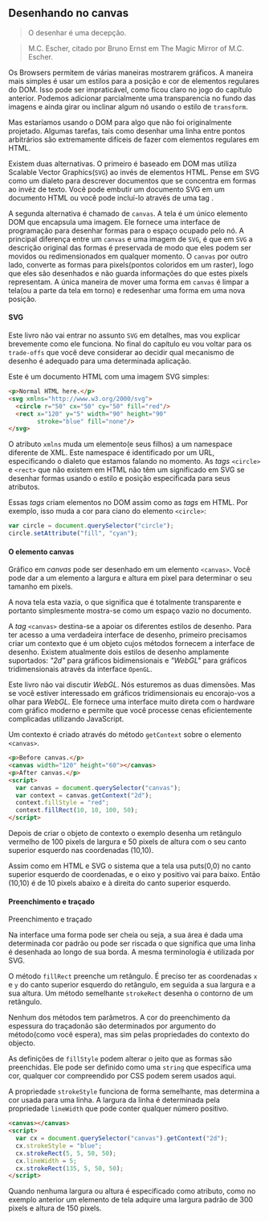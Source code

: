 ## Desenhando no canvas

> O desenhar é uma decepção.

> M.C. Escher, citado por Bruno Ernst em The Magic Mirror of M.C. Escher.

Os Browsers permitem de várias maneiras mostrarem gráficos. A maneira mais simples é usar um estilos para a posição e cor de elementos regulares  do DOM. Isso pode ser impraticável, como ficou claro no jogo do capítulo anterior. Podemos adicionar parcialmente uma transparencia no fundo das imagens e ainda girar ou inclinar algum nó usando o estilo de `transform`.

Mas estaríamos usando o DOM para algo que não foi originalmente projetado. Algumas tarefas, tais como desenhar uma linha entre pontos arbitrários são extremamente difíceis de fazer com elementos regulares em HTML.

Existem duas alternativas. O primeiro é baseado em DOM mas utiliza Scalable Vector Graphics(`SVG`) ao invés de elementos HTML. Pense em SVG como um dialeto para descrever documentos que se concentra em formas ao invéz de texto. Você pode embutir um documento SVG em um documento HTML ou você pode incluí-lo através de uma tag <img>.

A segunda alternativa é chamado de `canvas`. A tela é um único elemento DOM que encapsula uma imagem. Ele fornece uma interface de programação para desenhar formas para o espaço ocupado pelo nó. A principal diferença entre um `canvas` e uma imagem de `SVG`, é que em `SVG` a descrição original das formas é preservada de modo que eles podem ser movidos ou redimensionados em qualquer momento. O  `canvas` por outro lado, converte as formas para pixels(pontos coloridos em um raster), logo que eles são desenhados e não guarda informações do que estes pixels representam. A única maneira de mover uma forma em `canvas` é limpar a tela(ou a parte da tela em torno) e redesenhar uma forma em uma nova posição.

#### SVG

Este livro não vai entrar no assunto `SVG` em detalhes, mas vou explicar brevemente como ele funciona. No final do capítulo eu vou voltar para os `trade-offs` que você deve considerar ao decidir qual mecanismo de desenho é adequado para uma determinada aplicação.

Este é um documento HTML com uma imagem SVG simples:

````html
<p>Normal HTML here.</p>
<svg xmlns="http://www.w3.org/2000/svg">
  <circle r="50" cx="50" cy="50" fill="red"/>
  <rect x="120" y="5" width="90" height="90"
        stroke="blue" fill="none"/>
</svg>
````

O atributo `xmlns` muda um elemento(e seus filhos) a um namespace diferente de XML. Este namespace é identificado por um URL, especificando o dialeto que estamos falando no momento. As *tags* `<circle>` e `<rect>` que não existem em HTML não têm um significado em SVG se desenhar formas usando o estilo e posição especificada para seus atributos.

Essas *tags* criam elementos no DOM assim como as *tags* em HTML. Por exemplo, isso muda a cor para ciano do elemento `<circle>`:

````js
var circle = document.querySelector("circle");
circle.setAttribute("fill", "cyan");
````

#### O elemento canvas

Gráfico em *canvas* pode ser desenhado em um elemento `<canvas>`. Você pode dar a um elemento a largura e altura em pixel para determinar o seu tamanho em pixels.

A nova tela esta vazia, o que significa que é totalmente transparente e portanto simplesmente mostra-se como um espaço vazio no documento.

A *tag* `<canvas>` destina-se a apoiar os diferentes estilos de desenho. Para ter acesso a uma verdadeira interface de desenho, primeiro precisamos criar um contexto que é um objeto cujos métodos fornecem a interface de desenho. Existem atualmente dois estilos de desenho amplamente suportados: *"2d"* para gráficos bidimensionais e *"WebGL"* para gráficos tridimensionais através da interface `OpenGL`.

Este livro não vai discutir *WebGL*. Nós esturemos as duas dimensões. Mas se você estiver interessado em gráficos tridimensionais eu encorajo-vos a olhar para *WebGL*. Ele fornece uma interface muito direta com o hardware com gráfico moderno e permite que você processe cenas eficientemente complicadas utilizando JavaScript.

Um contexto é criado através do método `getContext` sobre o elemento `<canvas>`.

````html
<p>Before canvas.</p>
<canvas width="120" height="60"></canvas>
<p>After canvas.</p>
<script>
  var canvas = document.querySelector("canvas");
  var context = canvas.getContext("2d");
  context.fillStyle = "red";
  context.fillRect(10, 10, 100, 50);
</script>
````

Depois de criar o objeto de contexto o exemplo desenha um retângulo vermelho de 100 pixels de largura e 50 pixels de altura com o seu canto superior esquerdo nas coordenadas (10,10).

Assim como em HTML e SVG o sistema que a tela usa puts(0,0) no canto superior esquerdo de coordenadas, e o eixo y positivo vai para baixo. Então (10,10) é de 10 pixels abaixo e à direita do canto superior esquerdo.

#### Preenchimento e traçado

Preenchimento e traçado

Na interface uma forma pode ser cheia ou seja, a sua área é dada uma determinada cor padrão ou pode ser riscada o que significa que uma linha é desenhada ao longo de sua borda. A mesma terminologia é utilizada por SVG.

O método `fillRect` preenche um retângulo. É preciso ter as coordenadas `x` e `y` do canto superior esquerdo do retângulo, em seguida a sua largura e a sua altura. Um método semelhante `strokeRect` desenha o contorno de um retângulo.

Nenhum dos métodos tem parâmetros. A cor do preenchimento da espessura do traçadonão são determinados por argumento do método(como você espera), mas sim pelas propriedades do contexto do objecto.

As definições de `fillStyle` podem alterar o jeito que as formas são preenchidas. Ele pode ser definido como uma `string` que especifica uma cor, qualquer cor compreendido por CSS podem serem usados aqui.

A propriedade `strokeStyle` funciona de forma semelhante, mas determina a cor usada para uma linha. A largura da linha é determinada pela propriedade `lineWidth` que pode conter qualquer número positivo.

```html
<canvas></canvas>
<script>
  var cx = document.querySelector("canvas").getContext("2d");
  cx.strokeStyle = "blue";
  cx.strokeRect(5, 5, 50, 50);
  cx.lineWidth = 5;
  cx.strokeRect(135, 5, 50, 50);
</script>
```

Quando nenhuma largura ou altura é especificado como atributo, como no exemplo anterior um elemento de tela adquire uma largura padrão de 300 pixels e altura de 150 pixels.